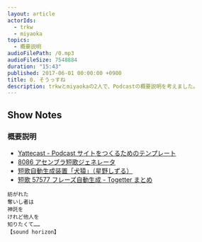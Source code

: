 ```yaml
---
layout: article
actorIds:
  - trkw
  - miyaoka
topics:
  - 概要説明
audioFilePath: /0.mp3
audioFileSize: 7548884
duration: "15:43"
published: 2017-06-01 00:00:00 +0900
title: 0. そうっすね
description: trkwとmiyaokaの2人で、Podcastの概要説明を考えました。
---
```


## Show Notes

### 概要説明

* [Yattecast - Podcast サイトをつくるためのテンプレート](https://r7kamura.github.io/yattecast/)
* [8086 アセンブラ短歌ジェネレータ](http://utf-8.jp/joke/asm/)
* [短歌自動生成装置「犬猿」（星野しずる）](http://sasakiarara.com/sizzle/)
* [短歌 57577 フレーズ自動生成 - Togetter まとめ](https://togetter.com/li/772475)

```
紡がれた
奪いし者は
神託を
けれど他人を
知りたくて……
【sound horizon】
```
